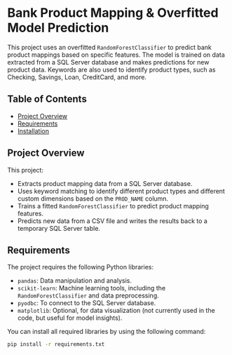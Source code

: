 # Bank Product Mapping & Overfitted Model Prediction

This project uses an overfitted `RandomForestClassifier` to predict bank product mappings based on specific features. The model is trained on data extracted from a SQL Server database and makes predictions for new product data. Keywords are also used to identify product types, such as Checking, Savings, Loan, CreditCard, and more.

## Table of Contents

- [Project Overview](#project-overview)
- [Requirements](#requirements)
- [Installation](#installation)


## Project Overview

This project:
- Extracts product mapping data from a SQL Server database.
- Uses keyword matching to identify different product types and different custom dimensions based on the `PROD_NAME` column.
- Trains a fitted `RandomForestClassifier` to predict product mapping features.
- Predicts new data from a CSV file and writes the results back to a temporary SQL Server table.

## Requirements

The project requires the following Python libraries:

- `pandas`: Data manipulation and analysis.
- `scikit-learn`: Machine learning tools, including the `RandomForestClassifier` and data preprocessing.
- `pyodbc`: To connect to the SQL Server database.
- `matplotlib`: Optional, for data visualization (not currently used in the code, but useful for model insights).

You can install all required libraries by using the following command:

```bash
pip install -r requirements.txt
